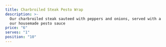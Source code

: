 ```yaml
---
title: Charbroiled Steak Pesto Wrap
description: >-
  Our charbroiled steak sauteed with peppers and onions, served with a side of
  our housemade pesto sauce
price: "6"
serves: "1"
position: "10"
---
```


